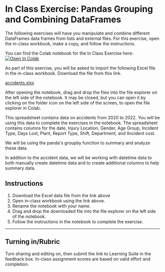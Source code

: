 # In Class Exercise: Pandas Grouping and Combining DataFrames

The following exercises will have you manipulate and combine different DataFrames data frames from lists and external files. For this exercise, open the in-class workbook, make a copy, and follow the instructions.



You can find the Colab notebook for the In Class Exercise here:
<a href="https://colab.research.google.com/github/byu-cce270/content/blob/main/docs/unit3/04_pandas_part2/In_Class_Pandas_Part_2.ipynb#scrollTo=sN247seQdOW5" target="_blank"><img src="https://colab.research.google.com/assets/colab-badge.svg" alt="Open In Colab"/></a>


As part of this exercise, you will be asked to import the following Excel file in the in-class workbook. Download the file from this link.

[accidents.xlsx](Data/accidents.xlsx)

After opening the notebook, drag and drop the files into the file explorer on the left side of the notebook. It may be closed, but you can open it by clicking on the folder icon on the left side of the screen, to open the file explorer in Colab. 

This spreadsheet contains data on accidents from 2020 to 2022. You will be using this data to complete the exercises in the notebook. The spreadsheet contains columns for the date, Injury Location, Gender, Age Group, Incident Type, Days Lost, Plant, Report Type, Shift, Department, and IIncident cost. 

We will be using the panda's groupby function to summary and analyze these data. 

In addition to the accident data, we will be working with datetime data to both manually create datetime data and to create additional columns to help summary data.  



## Instructions
1. Download the Excel data file from the link above
2. Open in-class workbook using the link above.
3. Rename the notebook with your name.
4. Drag and drop the downloaded file into the file explorer on the left side of the notebook.
5. Follow the instructions in the notebook to complete the exercise.
   

---

## Turning in/Rubric
Turn sharing and editing on, then submit the link to Learning Suite in the feedback box. In-class assignment scores are based on valid effort and completion.
